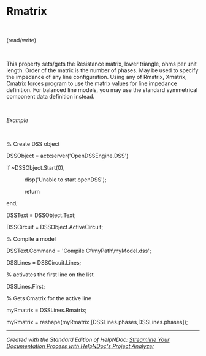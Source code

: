 # Rmatrix

&nbsp;

(read/write)

&nbsp;

This property sets/gets the Resistance matrix, lower triangle, ohms per unit length. Order of the matrix is the number of phases. May be used to specify the impedance of any line configuration. Using any of Rmatrix, Xmatrix, Cmatrix forces program to use the matrix values for line impedance definition. For balanced line models, you may use the standard symmetrical component data definition instead.

&nbsp;

*Example*

&nbsp;

% Create DSS object

DSSObject = actxserver('OpenDSSEngine.DSS')

if ~DSSObject.Start(0),

&nbsp; &nbsp; &nbsp; &nbsp; &nbsp; &nbsp; disp('Unable to start openDSS');

&nbsp; &nbsp; &nbsp; &nbsp; &nbsp; &nbsp; return

end;

DSSText = DSSObject.Text;

DSSCircuit = DSSObject.ActiveCircuit;

% Compile a model &nbsp; &nbsp;

DSSText.Command = 'Compile C:\\myPath\\myModel.dss';

DSSLines = DSSCircuit.Lines;

% activates the first line on the list

DSSLines.First;

% Gets Cmatrix for the active line

myRmatrix = DSSLines.Rmatrix;

myRmatrix = reshape(myRmatrix,\[DSSLines.phases,DSSLines.phases\]);

***
_Created with the Standard Edition of HelpNDoc: [Streamline Your Documentation Process with HelpNDoc's Project Analyzer](<https://www.helpndoc.com/feature-tour/advanced-project-analyzer/>)_
